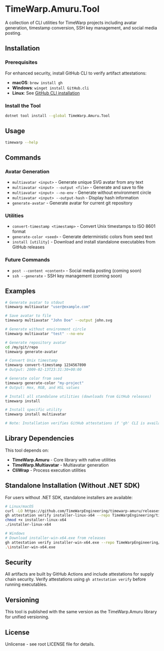 # TimeWarp.Amuru.Tool

A collection of CLI utilities for TimeWarp projects including avatar generation, timestamp conversion, SSH key management, and social media posting.

## Installation

### Prerequisites

For enhanced security, install GitHub CLI to verify artifact attestations:
- **macOS**: `brew install gh`
- **Windows**: `winget install GitHub.cli`
- **Linux**: See [GitHub CLI installation](https://github.com/cli/cli#installation)

### Install the Tool

```bash
dotnet tool install --global TimeWarp.Amuru.Tool
```

## Usage

```bash
timewarp --help
```

## Commands

### Avatar Generation
- `multiavatar <input>` - Generate unique SVG avatar from any text
- `multiavatar <input> --output <file>` - Generate and save to file
- `multiavatar <input> --no-env` - Generate without environment circle
- `multiavatar <input> --output-hash` - Display hash information
- `generate-avatar` - Generate avatar for current git repository

### Utilities
- `convert-timestamp <timestamp>` - Convert Unix timestamps to ISO 8601 format
- `generate-color <seed>` - Generate deterministic colors from seed text
- `install [utility]` - Download and install standalone executables from GitHub releases

### Future Commands
- `post --content <content>` - Social media posting (coming soon)
- `ssh --generate` - SSH key management (coming soon)

## Examples

```bash
# Generate avatar to stdout
timewarp multiavatar "user@example.com"

# Save avatar to file
timewarp multiavatar "John Doe" --output john.svg

# Generate without environment circle
timewarp multiavatar "test" --no-env

# Generate repository avatar
cd /my/git/repo
timewarp generate-avatar

# Convert Unix timestamp
timewarp convert-timestamp 1234567890
# Output: 2009-02-13T23:31:30+00:00

# Generate color from seed
timewarp generate-color "my-project"
# Output: Hex, RGB, and HSL values

# Install all standalone utilities (downloads from GitHub releases)
timewarp install

# Install specific utility
timewarp install multiavatar

# Note: Installation verifies GitHub attestations if 'gh' CLI is available
```

## Library Dependencies

This tool depends on:
- **TimeWarp.Amuru** - Core library with native utilities
- **TimeWarp.Multiavatar** - Multiavatar generation
- **CliWrap** - Process execution utilities

## Standalone Installation (Without .NET SDK)

For users without .NET SDK, standalone installers are available:

```bash
# Linux/macOS
curl -LO https://github.com/TimeWarpEngineering/timewarp-amuru/releases/latest/download/installer-linux-x64
gh attestation verify installer-linux-x64 --repo TimeWarpEngineering/timewarp-amuru
chmod +x installer-linux-x64
./installer-linux-x64

# Windows
# Download installer-win-x64.exe from releases
gh attestation verify installer-win-x64.exe --repo TimeWarpEngineering/timewarp-amuru
.\installer-win-x64.exe
```

## Security

All artifacts are built by GitHub Actions and include attestations for supply chain security.
Verify attestations using `gh attestation verify` before running executables.

## Versioning

This tool is published with the same version as the TimeWarp.Amuru library for unified versioning.

## License

Unlicense - see root LICENSE file for details.